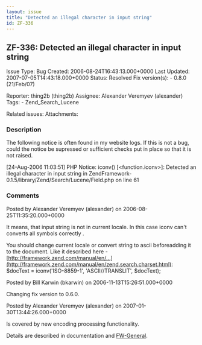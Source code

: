 ```yaml
---
layout: issue
title: "Detected an illegal character in input string"
id: ZF-336
---
```


ZF-336: Detected an illegal character in input string
-----------------------------------------------------

 Issue Type: Bug Created: 2006-08-24T16:43:13.000+0000 Last Updated: 2007-07-05T14:43:18.000+0000 Status: Resolved Fix version(s): - 0.8.0 (21/Feb/07)
 
 Reporter:  thing2b (thing2b)  Assignee:  Alexander Veremyev (alexander)  Tags: - Zend\_Search\_Lucene
 
 Related issues: 
 Attachments: 
### Description

The following notice is often found in my website logs. If this is not a bug, could the notice be supressed or sufficient checks put in place so that it is not raised.

[24-Aug-2006 11:03:51] PHP Notice: iconv() [<function.iconv>]: Detected an illegal character in input string in ZendFramework-0.1.5/library/Zend/Search/Lucene/Field.php on line 61

 

 

### Comments

Posted by Alexander Veremyev (alexander) on 2006-08-25T11:35:20.000+0000

It means, that input string is not in current locale. In this case iconv can't converts all symbols correctly .

You should change current locale or convert string to ascii beforeadding it to the document. Like it described here - [http://framework.zend.com/manual/en/…](http://framework.zend.com/manual/en/zend.search.charset.html): $docText = iconv('ISO-8859-1', 'ASCII//TRANSLIT', $docText);

 

 

Posted by Bill Karwin (bkarwin) on 2006-11-13T15:26:51.000+0000

Changing fix version to 0.6.0.

 

 

Posted by Alexander Veremyev (alexander) on 2007-01-30T13:44:26.000+0000

Is covered by new encoding processing functionality.

Details are described in documentation and [FW-General](http://framework.zend.com/wiki/display/ZFMLGEN/mail/18963).

 

 